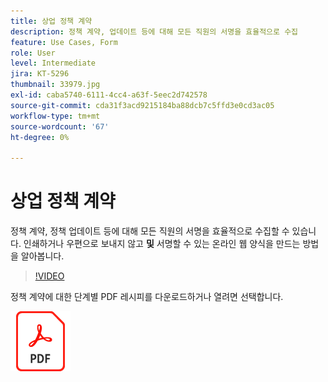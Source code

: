 ```yaml
---
title: 상업 정책 계약
description: 정책 계약, 업데이트 등에 대해 모든 직원의 서명을 효율적으로 수집
feature: Use Cases, Form
role: User
level: Intermediate
jira: KT-5296
thumbnail: 33979.jpg
exl-id: caba5740-6111-4cc4-a63f-5eec2d742578
source-git-commit: cda31f3acd9215184ba88dcb7c5ffd3e0cd3ac05
workflow-type: tm+mt
source-wordcount: '67'
ht-degree: 0%

---
```


# 상업 정책 계약

정책 계약, 정책 업데이트 등에 대해 모든 직원의 서명을 효율적으로 수집할 수 있습니다. 인쇄하거나 우편으로 보내지 않고 **및** 서명할 수 있는 온라인 웹 양식을 만드는 방법을 알아봅니다.

>[!VIDEO](https://video.tv.adobe.com/v/33979?quality=12&learn=on&hidetitle=true)

정책 계약에 대한 단계별 PDF 레시피를 다운로드하거나 열려면 선택합니다.

[![PDF 레시피 다운로드](../assets/acrobat_PDF_96.png)](../assets/adobe-sign_set_up_a_web_form_use_case.pdf)
